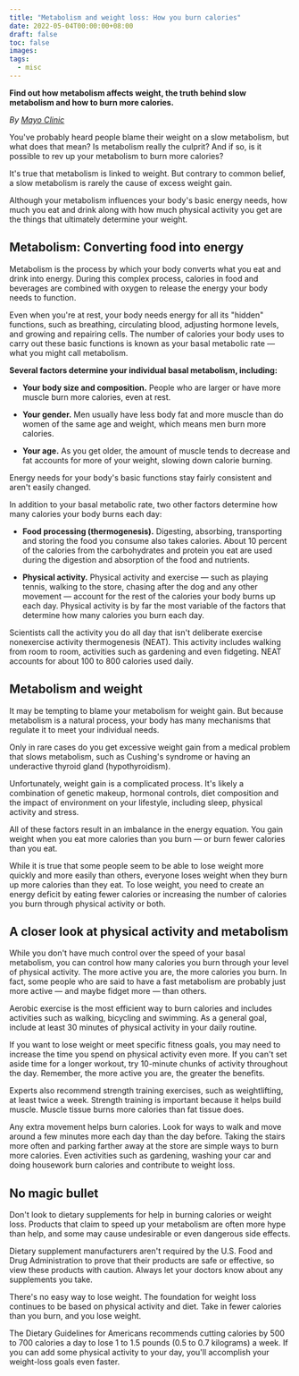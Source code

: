 ```yaml
---
title: "Metabolism and weight loss: How you burn calories"
date: 2022-05-04T00:00:00+08:00
draft: false
toc: false
images: 
tags:
  - misc
---
```




__Find out how metabolism affects weight, the truth behind slow metabolism and how to burn more calories.__

_By [Mayo Clinic](https://www.mayoclinic.org/healthy-lifestyle/weight-loss/in-depth/metabolism/art-20046508#:~:text=Several%20factors%20determine%20your%20individual,more%20calories%2C%20even%20at%20rest.)_

You've probably heard people blame their weight on a slow metabolism, but what does that mean? Is metabolism really the culprit? And if so, is it possible to rev up your metabolism to burn more calories?

It's true that metabolism is linked to weight. But contrary to common belief, a slow metabolism is rarely the cause of excess weight gain.

Although your metabolism influences your body's basic energy needs, how much you eat and drink along with how much physical activity you get are the things that ultimately determine your weight.

## Metabolism: Converting food into energy
Metabolism is the process by which your body converts what you eat and drink into energy. During this complex process, calories in food and beverages are combined with oxygen to release the energy your body needs to function.

Even when you're at rest, your body needs energy for all its "hidden" functions, such as breathing, circulating blood, adjusting hormone levels, and growing and repairing cells. The number of calories your body uses to carry out these basic functions is known as your basal metabolic rate — what you might call metabolism.

__Several factors determine your individual basal metabolism, including:__

- __Your body size and composition.__ People who are larger or have more muscle burn more calories, even at rest.

- __Your gender.__ Men usually have less body fat and more muscle than do women of the same age and weight, which means men burn more calories.

- __Your age.__ As you get older, the amount of muscle tends to decrease and fat accounts for more of your weight, slowing down calorie burning.

Energy needs for your body's basic functions stay fairly consistent and aren't easily changed.

In addition to your basal metabolic rate, two other factors determine how many calories your body burns each day:

- __Food processing (thermogenesis).__ Digesting, absorbing, transporting and storing the food you consume also takes calories. About 10 percent of the calories from the carbohydrates and protein you eat are used during the digestion and absorption of the food and nutrients.

- __Physical activity.__ Physical activity and exercise — such as playing tennis, walking to the store, chasing after the dog and any other movement — account for the rest of the calories your body burns up each day. Physical activity is by far the most variable of the factors that determine how many calories you burn each day.

Scientists call the activity you do all day that isn't deliberate exercise nonexercise activity thermogenesis (NEAT). This activity includes walking from room to room, activities such as gardening and even fidgeting. NEAT accounts for about 100 to 800 calories used daily.

## Metabolism and weight
It may be tempting to blame your metabolism for weight gain. But because metabolism is a natural process, your body has many mechanisms that regulate it to meet your individual needs.

Only in rare cases do you get excessive weight gain from a medical problem that slows metabolism, such as Cushing's syndrome or having an underactive thyroid gland (hypothyroidism).

Unfortunately, weight gain is a complicated process. It's likely a combination of genetic makeup, hormonal controls, diet composition and the impact of environment on your lifestyle, including sleep, physical activity and stress.

All of these factors result in an imbalance in the energy equation. You gain weight when you eat more calories than you burn — or burn fewer calories than you eat.

While it is true that some people seem to be able to lose weight more quickly and more easily than others, everyone loses weight when they burn up more calories than they eat. To lose weight, you need to create an energy deficit by eating fewer calories or increasing the number of calories you burn through physical activity or both.

## A closer look at physical activity and metabolism
While you don't have much control over the speed of your basal metabolism, you can control how many calories you burn through your level of physical activity. The more active you are, the more calories you burn. In fact, some people who are said to have a fast metabolism are probably just more active — and maybe fidget more — than others.

Aerobic exercise is the most efficient way to burn calories and includes activities such as walking, bicycling and swimming. As a general goal, include at least 30 minutes of physical activity in your daily routine.

If you want to lose weight or meet specific fitness goals, you may need to increase the time you spend on physical activity even more. If you can't set aside time for a longer workout, try 10-minute chunks of activity throughout the day. Remember, the more active you are, the greater the benefits.

Experts also recommend strength training exercises, such as weightlifting, at least twice a week. Strength training is important because it helps build muscle. Muscle tissue burns more calories than fat tissue does.

Any extra movement helps burn calories. Look for ways to walk and move around a few minutes more each day than the day before. Taking the stairs more often and parking farther away at the store are simple ways to burn more calories. Even activities such as gardening, washing your car and doing housework burn calories and contribute to weight loss.

## No magic bullet
Don't look to dietary supplements for help in burning calories or weight loss. Products that claim to speed up your metabolism are often more hype than help, and some may cause undesirable or even dangerous side effects.

Dietary supplement manufacturers aren't required by the U.S. Food and Drug Administration to prove that their products are safe or effective, so view these products with caution. Always let your doctors know about any supplements you take.

There's no easy way to lose weight. The foundation for weight loss continues to be based on physical activity and diet. Take in fewer calories than you burn, and you lose weight.

The Dietary Guidelines for Americans recommends cutting calories by 500 to 700 calories a day to lose 1 to 1.5 pounds (0.5 to 0.7 kilograms) a week. If you can add some physical activity to your day, you'll accomplish your weight-loss goals even faster.